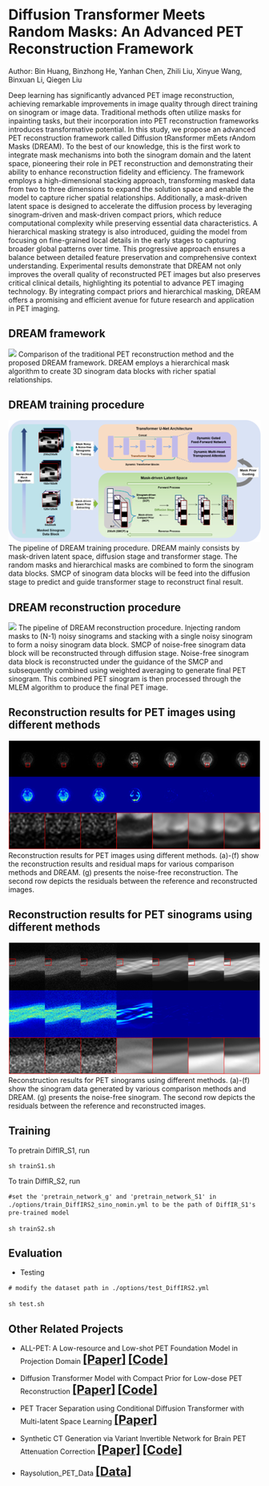 # Diffusion Transformer Meets Random Masks: An Advanced PET Reconstruction Framework

Author: Bin Huang, Binzhong He, Yanhan Chen, Zhili Liu, Xinyue Wang, Binxuan Li, Qiegen Liu

Deep learning has significantly advanced PET image reconstruction, achieving remarkable improvements in image quality through direct training on sinogram or image data. Traditional methods often utilize masks for inpainting tasks, but their incorporation into PET reconstruction frameworks introduces transformative potential. In this study, we propose an advanced PET reconstruction framework called Diffusion tRansformer mEets rAndom Masks (DREAM). To the best of our knowledge, this is the first work to integrate mask mechanisms into both the sinogram domain and the latent space, pioneering their role in PET reconstruction and demonstrating their ability to enhance reconstruction fidelity and efficiency. The framework employs a high-dimensional stacking approach, transforming masked data from two to three dimensions to expand the solution space and enable the model to capture richer spatial relationships. Additionally, a mask-driven latent space is designed to accelerate the diffusion process by leveraging sinogram-driven and mask-driven compact priors, which reduce computational complexity while preserving essential data characteristics. A hierarchical masking strategy is also introduced, guiding the model from focusing on fine-grained local details in the early stages to capturing broader global patterns over time. This progressive approach ensures a balance between detailed feature preservation and comprehensive context understanding. Experimental results demonstrate that DREAM not only improves the overall quality of reconstructed PET images but also preserves critical clinical details, highlighting its potential to advance PET imaging technology. By integrating compact priors and hierarchical masking, DREAM offers a promising and efficient avenue for future research and application in PET imaging. 

## DREAM framework
![](https://github.com/yqx7150/DREAM/blob/main/DREAM_data/figs/DREAM%20framework.png)
Comparison of the traditional PET reconstruction method and the proposed DREAM framework. DREAM employs a hierarchical mask algorithm to create 3D sinogram data blocks with richer spatial relationships.

## DREAM training procedure
![](https://github.com/yqx7150/DREAM/blob/main/DREAM_data/figs/DREAM%20training%20procedure.png)
The pipeline of DREAM training procedure. DREAM mainly consists by mask-driven latent space, diffusion stage and transformer stage. The random masks and hierarchical masks are combined to form the sinogram data blocks. SMCP of sinogram data blocks will be feed into the diffusion stage to predict and guide transformer stage to reconstruct final result.

## DREAM reconstruction procedure
![](https://github.com/yqx7150/DREAM/blob/main/DREAM_data/figs/DREAM%20reconstruction%20procedure.png)
The pipeline of DREAM reconstruction procedure. Injecting random masks to (N-1) noisy sinograms and stacking with a single noisy sinogram to form a noisy sinogram data block. SMCP of noise-free sinogram data block will be reconstructed through diffusion stage. Noise-free sinogram data block is reconstructed under the guidance of the SMCP and subsequently combined using weighted averaging to generate final PET sinogram. This combined PET sinogram is then processed through the MLEM algorithm to produce the final PET image.

## Reconstruction results for PET images using different methods
![](https://github.com/yqx7150/DREAM/blob/main/DREAM_data/figs/Reconstruction%20results%20for%20PET%20images%20using%20different%20methods.png)
Reconstruction results for PET images using different methods. (a)-(f) show the reconstruction results and residual maps for various comparison methods and DREAM. (g) presents the noise-free reconstruction. The second row depicts the residuals between the reference and reconstructed images.

## Reconstruction results for PET sinograms using different methods
![](https://github.com/yqx7150/DREAM/blob/main/DREAM_data/figs/Reconstruction%20results%20for%20PET%20sinograms%20using%20different%20methods.png)
Reconstruction results for PET sinograms using different methods. (a)-(f) show the sinogram data generated by various comparison methods and DREAM. (g) presents the noise-free sinogram. The second row depicts the residuals between the reference and reconstructed images.

## Training

To pretrain DiffIR_S1, run
```
sh trainS1.sh
```

To train DiffIR_S2, run
```
#set the 'pretrain_network_g' and 'pretrain_network_S1' in ./options/train_DiffIRS2_sino_nomin.yml to be the path of DiffIR_S1's pre-trained model

sh trainS2.sh
```


## Evaluation



- Testing
```
# modify the dataset path in ./options/test_DiffIRS2.yml

sh test.sh 
```

## Other Related Projects
* ALL-PET: A Low-resource and Low-shot PET Foundation Model in Projection Domain  [<font size=5>**[Paper]**</font>](https://github.com/yqx7150/RAYSOLUTION_PETdata/blob/main/Paper/ALL_PET_Finalx.pdf)   [<font size=5>**[Code]**</font>](https://github.com/yqx7150/ALL-PET)

* Diffusion Transformer Model with Compact Prior for Low-dose PET Reconstruction [<font size=5>**[Paper]**</font>](https://arxiv.org/abs/2407.00944)     [<font size=5>**[Code]**</font>](https://github.com/yqx7150/dtm)

* PET Tracer Separation using Conditional Diffusion Transformer with Multi-latent Space Learning [<font size=5>**[Paper]**</font>](https://arxiv.org/abs/2506.16934#:~:text=In%20this%20study%2C%20a%20multi-latent%20space%20guided%20texture,model%20%28MS-CDT%29%20is%20proposed%20for%20PET%20tracer%20separation.)

* Synthetic CT Generation via Variant Invertible Network for Brain PET Attenuation Correction [<font size=5>**[Paper]**</font>](https://ieeexplore.ieee.org/document/10666843) [<font size=5>**[Code]**</font>](https://github.com/yqx7150/PET_AC_sCT)

* Raysolution_PET_Data [<font size=5>**[Data]**</font>](https://github.com/yqx7150/Raysolution_PET_Data)   


